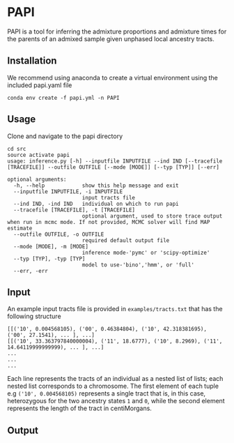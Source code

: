 # PAPI

PAPI is a tool for inferring the admixture proportions and admixture times for the parents of an admixed sample given unphased local ancestry tracts.

## Installation

We recommend using anaconda to create a virtual environment using the included papi.yaml file
```
conda env create -f papi.yml -n PAPI 
```

## Usage
Clone and navigate to the papi directory

```
cd src
source activate papi
usage: inference.py [-h] --inputfile INPUTFILE --ind IND [--tracefile [TRACEFILE]] --outfile OUTFILE [--mode [MODE]] [--typ [TYP]] [--err]

optional arguments:
  -h, --help            show this help message and exit
  --inputfile INPUTFILE, -i INPUTFILE
                        input tracts file
  --ind IND, -ind IND   individual on which to run papi
  --tracefile [TRACEFILE], -t [TRACEFILE]
                        optional argument, used to store trace output when run in mcmc mode. If not provided, MCMC solver will find MAP estimate
  --outfile OUTFILE, -o OUTFILE
                        required default output file
  --mode [MODE], -m [MODE]
                        inference mode-'pymc' or 'scipy-optimize'
  --typ [TYP], -typ [TYP]
                        model to use-'bino','hmm', or 'full'
  --err, -err
```

## Input
An example input tracts file is provided in ```examples/tracts.txt``` that has the following structure

```
[[('10', 0.004568105), ('00', 0.46384804), ('10', 42.318381695), ('00', 27.1541), ... ], ...]
[[('10', 33.363797840000004), ('11', 18.6777), ('10', 8.2969), ('11', 14.64119999999999), ... ], ...]
...
...
...
```
Each line represents the tracts of an individual as a nested list of lists; each nested list corresponds to a chromosome. The first element of each tuple e.g ```('10', 0.004568105)``` represents a single tract that is, in this case, heterozygous for the two ancestry states ```1``` and ```0```, while the second element represents the length of the tract in centiMorgans.


## Output




